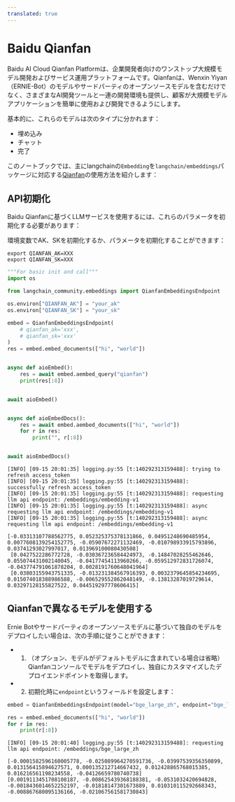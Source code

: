 ```yaml
---
translated: true
---
```


# Baidu Qianfan

Baidu AI Cloud Qianfan Platformは、企業開発者向けのワンストップ大規模モデル開発およびサービス運用プラットフォームです。Qianfanは、Wenxin Yiyan（ERNIE-Bot）のモデルやサードパーティのオープンソースモデルを含むだけでなく、さまざまなAI開発ツールと一連の開発環境も提供し、顧客が大規模モデルアプリケーションを簡単に使用および開発できるようにします。

基本的に、これらのモデルは次のタイプに分かれます：

- 埋め込み
- チャット
- 完了

このノートブックでは、主にlangchainの`Embedding`を`langchain/embeddings`パッケージに対応する[Qianfan](https://cloud.baidu.com/doc/WENXINWORKSHOP/index.html)の使用方法を紹介します：

## API初期化

Baidu Qianfanに基づくLLMサービスを使用するには、これらのパラメータを初期化する必要があります：

環境変数でAK、SKを初期化するか、パラメータを初期化することができます：

```base
export QIANFAN_AK=XXX
export QIANFAN_SK=XXX
```

```python
"""For basic init and call"""
import os

from langchain_community.embeddings import QianfanEmbeddingsEndpoint

os.environ["QIANFAN_AK"] = "your_ak"
os.environ["QIANFAN_SK"] = "your_sk"

embed = QianfanEmbeddingsEndpoint(
    # qianfan_ak='xxx',
    # qianfan_sk='xxx'
)
res = embed.embed_documents(["hi", "world"])


async def aioEmbed():
    res = await embed.aembed_query("qianfan")
    print(res[:8])


await aioEmbed()


async def aioEmbedDocs():
    res = await embed.aembed_documents(["hi", "world"])
    for r in res:
        print("", r[:8])


await aioEmbedDocs()
```

```output
[INFO] [09-15 20:01:35] logging.py:55 [t:140292313159488]: trying to refresh access_token
[INFO] [09-15 20:01:35] logging.py:55 [t:140292313159488]: successfully refresh access_token
[INFO] [09-15 20:01:35] logging.py:55 [t:140292313159488]: requesting llm api endpoint: /embeddings/embedding-v1
[INFO] [09-15 20:01:35] logging.py:55 [t:140292313159488]: async requesting llm api endpoint: /embeddings/embedding-v1
[INFO] [09-15 20:01:35] logging.py:55 [t:140292313159488]: async requesting llm api endpoint: /embeddings/embedding-v1

[-0.03313107788562775, 0.052325375378131866, 0.04951248690485954, 0.0077608139254152775, -0.05907672271132469, -0.010798933915793896, 0.03741293027997017, 0.013969100080430508]
 [0.0427522286772728, -0.030367236584424973, -0.14847028255462646, 0.055074431002140045, -0.04177454113960266, -0.059512972831726074, -0.043774791061878204, 0.0028191760648041964]
 [0.03803155943751335, -0.013231384567916393, 0.0032379645854234695, 0.015074018388986588, -0.006529552862048149, -0.13813287019729614, 0.03297128155827522, 0.044519297778606415]
```

## Qianfanで異なるモデルを使用する

Ernie Botやサードパーティのオープンソースモデルに基づいて独自のモデルをデプロイしたい場合は、次の手順に従うことができます：

- 1. （オプション、モデルがデフォルトモデルに含まれている場合は省略）Qianfanコンソールでモデルをデプロイし、独自にカスタマイズしたデプロイエンドポイントを取得します。
- 2. 初期化時に`endpoint`というフィールドを設定します：

```python
embed = QianfanEmbeddingsEndpoint(model="bge_large_zh", endpoint="bge_large_zh")

res = embed.embed_documents(["hi", "world"])
for r in res:
    print(r[:8])
```

```output
[INFO] [09-15 20:01:40] logging.py:55 [t:140292313159488]: requesting llm api endpoint: /embeddings/bge_large_zh

[-0.0001582596160005778, -0.025089964270591736, -0.03997539356350899, 0.013156415894627571, 0.000135212714667432, 0.012428865768015385, 0.016216561198234558, -0.04126659780740738]
[0.0019113451708108187, -0.008625439368188381, -0.0531032420694828, -0.0018436014652252197, -0.01818147301673889, 0.010310115292668343, -0.008867680095136166, -0.021067561581730843]
```
